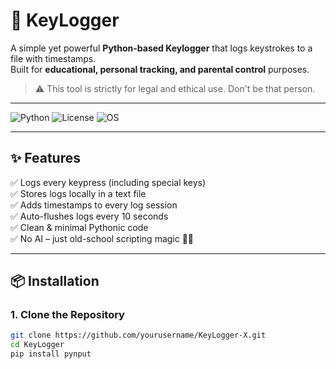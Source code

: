 # 🔑 KeyLogger

A simple yet powerful **Python-based Keylogger** that logs keystrokes to a file with timestamps.  
Built for **educational, personal tracking, and parental control** purposes.

> ⚠️ This tool is strictly for legal and ethical use. Don't be that person.

---

![Python](https://img.shields.io/badge/python-3.6%2B-blue.svg)
![License](https://img.shields.io/badge/license-MIT-green.svg)
![OS](https://img.shields.io/badge/platform-windows%20%7C%20linux-lightgrey.svg)

---

## ✨ Features

✅ Logs every keypress (including special keys)  
✅ Stores logs locally in a text file  
✅ Adds timestamps to every log session  
✅ Auto-flushes logs every 10 seconds  
✅ Clean & minimal Pythonic code  
✅ No AI – just old-school scripting magic 🧙‍♂️

---

## 📦 Installation

### 1. Clone the Repository
```bash
git clone https://github.com/yourusername/KeyLogger-X.git
cd KeyLogger
pip install pynput
